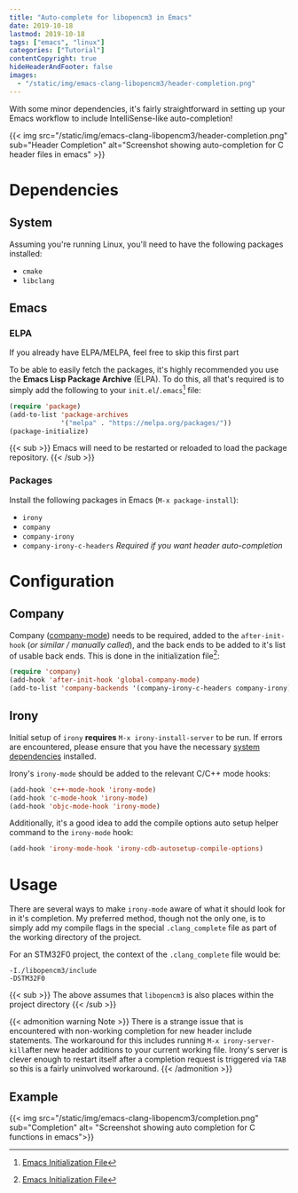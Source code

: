 ```yaml
---
title: "Auto-complete for libopencm3 in Emacs"
date: 2019-10-18
lastmod: 2019-10-18
tags: ["emacs", "linux"]
categories: ["Tutorial"]
contentCopyright: true
hideHeaderAndFooter: false
images:
  - "/static/img/emacs-clang-libopencm3/header-completion.png"
---
```

With some minor dependencies, it's fairly straightforward in setting up your
Emacs workflow to include IntelliSense-like auto-completion!

{{< img src="/static/img/emacs-clang-libopencm3/header-completion.png"
    sub="Header Completion"
    alt="Screenshot showing auto-completion for C header files in emacs" >}}

<!--more-->

# Dependencies

## System

Assuming you're running Linux, you'll need to have the following packages
installed:

- `cmake`
- `libclang`

## Emacs

### ELPA

If you already have ELPA/MELPA, feel free to skip this first part

To be able to easily fetch the packages, it's highly recommended you use the
**Emacs Lisp Package Archive** (ELPA). To do this, all that's required is to
simply add the following to your `init.el`/`.emacs`[^1] file:

```lisp
(require 'package)
(add-to-list 'package-archives
             '("melpa" . "https://melpa.org/packages/"))
(package-initialize)
```

{{< sub >}}
Emacs will need to be restarted or reloaded to load the package
repository.
{{< /sub >}}

### Packages

Install the following packages in Emacs (`M-x package-install`):

- `irony`
- `company`
- `company-irony`
- `company-irony-c-headers` _Required if you want header auto-completion_

# Configuration

## Company

Company ([company-mode](http://company-mode.github.io/)) needs to be required,
added to the `after-init-hook` (_or similar / manually called_), and the back ends
to be added to it's list of usable back ends. This is done in the initialization
file[^1]:

```lisp
(require 'company)
(add-hook 'after-init-hook 'global-company-mode)
(add-to-list 'company-backends '(company-irony-c-headers company-irony))
```

## Irony

Initial setup of `irony` **requires** `M-x irony-install-server` to be run. If
errors are encountered, please ensure that you have the necessary [system
dependencies](https://github.com/Sarcasm/irony-mode#dependencies) installed.

Irony's `irony-mode` should be added to the relevant C/C++ mode hooks:

```lisp
(add-hook 'c++-mode-hook 'irony-mode)
(add-hook 'c-mode-hook 'irony-mode)
(add-hook 'objc-mode-hook 'irony-mode)
```

Additionally, it's a good idea to add the compile options auto setup helper
command to the `irony-mode` hook:

```lisp
(add-hook 'irony-mode-hook 'irony-cdb-autosetup-compile-options)
```

# Usage

There are several ways to make `irony-mode` aware of what it should look for in
it's completion. My preferred method, though not the only one, is to simply add
my compile flags in the special `.clang_complete` file as part of the working
directory of the project.

For an STM32F0 project, the context of the `.clang_complete` file would be:

```text
-I./libopencm3/include
-DSTM32F0
```

{{< sub >}}
The above assumes that `libopencm3` is also places within the project
directory
{{< /sub >}}

{{< admonition warning Note >}}
There is a strange issue that is encountered with non-working completion for new
header include statements. The workaround for this includes running `M-x irony-server-kill`after new header
additions to your current working file. Irony's server is clever enough to
restart itself after a completion request is triggered via `TAB` so this is a
fairly uninvolved workaround.
{{< /admonition >}}

## Example

{{< img src="/static/img/emacs-clang-libopencm3/completion.png"
    sub="Completion"
    alt= "Screenshot showing auto completion for C functions in emacs">}}

[^1]: [Emacs Initialization File](https://www.gnu.org/software/emacs/manual/html_node/emacs/Init-File.html)
